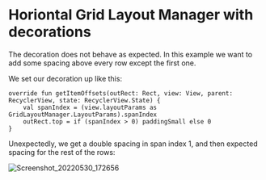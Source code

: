 # Horiontal Grid Layout Manager with decorations

The decoration does not behave as expected. In this example we want to add some spacing above every row except the first one.

We set our decoration up like this:

```
override fun getItemOffsets(outRect: Rect, view: View, parent: RecyclerView, state: RecyclerView.State) {
    val spanIndex = (view.layoutParams as GridLayoutManager.LayoutParams).spanIndex
    outRect.top = if (spanIndex > 0) paddingSmall else 0
}
```

Unexpectedly, we get a double spacing in span index 1, and then expected spacing for the rest of the rows:

![Screenshot_20220530_172656](https://user-images.githubusercontent.com/9338082/171032079-3a38d151-9b1a-45a5-9705-921de3a04025.png)
